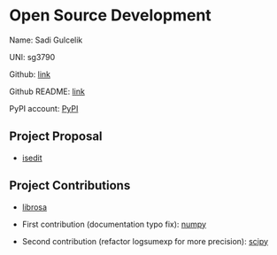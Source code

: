 # Open Source Development

Name: Sadi Gulcelik

UNI: sg3790

Github: [link](https://github.com/sadigulcelik)

Github README: [link](https://github.com/sadigulcelik/sadigulcelik/blob/main/README.md)

PyPI account: [PyPI](https://pypi.org/user/sadigulcelik/)

## Project Proposal

- [isedit](../projects/python/isedit.md)

## Project Contributions

- [librosa](../projects/python/librosa.md)

- First contribution (documentation typo fix): [numpy](https://github.com/numpy/numpy/pull/23453)

- Second contribution (refactor logsumexp for more precision): [scipy](https://github.com/scipy/scipy/pull/18424)
